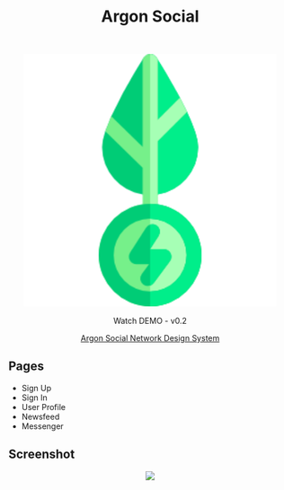 <h1 align="center"> Argon Social </h1> <br>
<p align="center">
  <a href="https://artmin96.github.io/argon-social/" target="_blank">
    <img alt="Argon Social" title="Argon Social" src="https://github.com/ArtMin96/argon-social/blob/master/assets/images/logo-256x256.png" width="450">
  </a>
</p>

<p align="center">
  Watch DEMO - v0.2
</p>

<p align="center">
  <a href="https://artmin96.github.io/argon-social/" target="_blank">
    Argon Social Network Design System
  </a>
</p>

<!-- START doctoc generated TOC please keep comment here to allow auto update -->
<!-- DON'T EDIT THIS SECTION, INSTEAD RE-RUN doctoc TO UPDATE -->
## Pages

- Sign Up
- Sign In
- User Profile
- Newsfeed
- Messenger

<!-- END doctoc generated TOC please keep comment here to allow auto update -->

## Screenshot

<p align="center">
  <img src = "https://github.com/ArtMin96/argon-social/blob/master/screenshots/Screenshot-1.png" width=800>
</p>